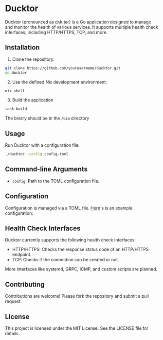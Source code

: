 # Ducktor

Ducktor (pronounced as dʌk.tər) is a Go application designed to manage and monitor the health of various services. It supports multiple health check interfaces, including HTTP/HTTPS, TCP, and more.

## Installation

1. Clone the repository:

```bash
git clone https://github.com/yourusername/ducktor.git
cd ducktor
```

2. Use the defined Nix development environment:

```bash
nix-shell
```

3. Build the application

```bash
task build
```

The binary should be in the `/bin` directory

## Usage

Run Ducktor with a configuration file:

```bash
./ducktor -config config.toml
```

## Command-line Arguments

- `config`: Path to the TOML configuration file.

## Configuration

Configuration is managed via a TOML file. [Here](./config.toml.example)'s is an example configuration:

## Health Check Interfaces

Ducktor currently supports the following health check interfaces:

- HTTP/HTTPS: Checks the response status code of an HTTP/HTTPS endpoint.
- TCP: Checks if the connection can be created or not.

More interfaces like systemd, GRPC, ICMP, and custom scripts are planned.

## Contributing

Contributions are welcome! Please fork the repository and submit a pull request.

## License

This project is licensed under the MIT License. See the LICENSE file for details.
